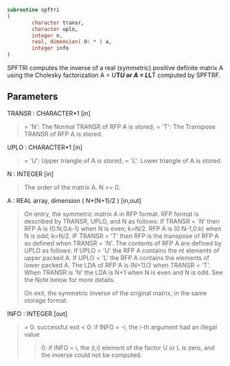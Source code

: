 ```fortran
subroutine spftri
(
        character transr,
        character uplo,
        integer n,
        real, dimension( 0: * ) a,
        integer info
)
```

SPFTRI computes the inverse of a real (symmetric) positive definite
matrix A using the Cholesky factorization A = U**T*U or A = L*L**T
computed by SPFTRF.

## Parameters
TRANSR : CHARACTER*1 [in]
> = 'N':  The Normal TRANSR of RFP A is stored;
> = 'T':  The Transpose TRANSR of RFP A is stored.

UPLO : CHARACTER*1 [in]
> = 'U':  Upper triangle of A is stored;
> = 'L':  Lower triangle of A is stored.

N : INTEGER [in]
> The order of the matrix A.  N >= 0.

A : REAL array, dimension ( N*(N+1)/2 ) [in,out]
> On entry, the symmetric matrix A in RFP format. RFP format is
> described by TRANSR, UPLO, and N as follows: If TRANSR = 'N'
> then RFP A is (0:N,0:k-1) when N is even; k=N/2. RFP A is
> (0:N-1,0:k) when N is odd; k=N/2. IF TRANSR = 'T' then RFP is
> the transpose of RFP A as defined when
> TRANSR = 'N'. The contents of RFP A are defined by UPLO as
> follows: If UPLO = 'U' the RFP A contains the nt elements of
> upper packed A. If UPLO = 'L' the RFP A contains the elements
> of lower packed A. The LDA of RFP A is (N+1)/2 when TRANSR =
> 'T'. When TRANSR is 'N' the LDA is N+1 when N is even and N
> is odd. See the Note below for more details.
> 
> On exit, the symmetric inverse of the original matrix, in the
> same storage format.

INFO : INTEGER [out]
> = 0:  successful exit
> < 0:  if INFO = -i, the i-th argument had an illegal value
> > 0:  if INFO = i, the (i,i) element of the factor U or L is
> zero, and the inverse could not be computed.
